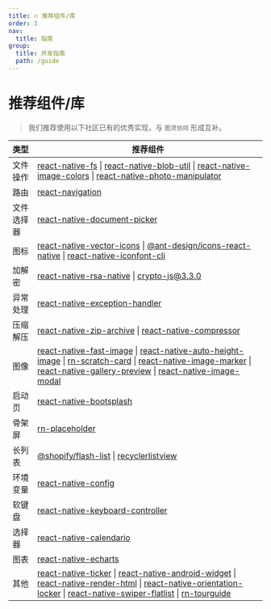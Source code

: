 ```yaml
---
title: 🔥 推荐组件/库
order: 3
nav:
  title: 指南
group:
  title: 开发指南
  path: /guide
---
```


# 推荐组件/库

> 我们推荐使用以下社区已有的优秀实现，与 `图灵协同` 形成互补。

| 类型       | 推荐组件                                                                                                                                                                                                                                                                                                                                                                                                                                                                                                                 |
| :--------- | ------------------------------------------------------------------------------------------------------------------------------------------------------------------------------------------------------------------------------------------------------------------------------------------------------------------------------------------------------------------------------------------------------------------------------------------------------------------------------------------------------------------------ |
| 文件操作   | [react-native-fs](https://github.com/itinance/react-native-fs) \| [react-native-blob-util](https://github.com/RonRadtke/react-native-blob-util) \| [react-native-image-colors](https://github.com/osamaqarem/react-native-image-colors) \| [react-native-photo-manipulator](https://github.com/guhungry/react-native-photo-manipulator)                                                                                                                                                                                  |
| 路由       | [react-navigation](https://github.com/react-navigation/react-navigation)                                                                                                                                                                                                                                                                                                                                                                                                                                                 |
| 文件选择器 | [react-native-document-picker](https://github.com/rnmods/react-native-document-picker)                                                                                                                                                                                                                                                                                                                                                                                                                                   |
| 图标       | [react-native-vector-icons](https://github.com/oblador/react-native-vector-icons) \| [@ant-design/icons-react-native](https://github.com/ant-design/ant-design-icons) \| [react-native-iconfont-cli](https://github.com/iconfont-cli/react-native-iconfont-cli)                                                                                                                                                                                                                                                          |
| 加解密     | [react-native-rsa-native](https://github.com/amitaymolko/react-native-rsa-native) \| [crypto-js@3.3.0](https://github.com/brix/crypto-js)                                                                                                                                                                                                                                                                                                                                                                                |
| 异常处理   | [react-native-exception-handler](https://github.com/a7ul/react-native-exception-handler)                                                                                                                                                                                                                                                                                                                                                                                                                                 |
| 压缩解压   | [react-native-zip-archive](https://github.com/mockingbot/react-native-zip-archive) \| [react-native-compressor](https://github.com/Shobbak/react-native-compressor)                                                                                                                                                                                                                                                                                                                                                      |
| 图像       | [react-native-fast-image](https://github.com/DylanVann/react-native-fast-image) \| [react-native-auto-height-image](https://github.com/vivaxy/react-native-auto-height-image) \| [rn-scratch-card](https://github.com/sweatco/rn-scratch-card) \| [react-native-image-marker](https://github.com/JimmyDaddy/react-native-image-marker) \| [react-native-gallery-preview](https://github.com/chrizuuu/react-native-gallery-preview) \| [react-native-image-modal](https://github.com/dev-yakuza/react-native-image-modal) |
| 启动页     | [react-native-bootsplash](https://github.com/zoontek/react-native-bootsplash)                                                                                                                                                                                                                                                                                                                                                                                                                                            |
| 骨架屏     | [rn-placeholder](https://github.com/mfrachet/rn-placeholder)                                                                                                                                                                                                                                                                                                                                                                                                                                                             |
| 长列表     | [@shopify/flash-list](https://github.com/Shopify/flash-list) \| [recyclerlistview](https://github.com/Flipkart/recyclerlistview)                                                                                                                                                                                                                                                                                                                                                                                         |
| 环境变量   | [react-native-config](https://github.com/luggit/react-native-config)                                                                                                                                                                                                                                                                                                                                                                                                                                                     |
| 软键盘     | [react-native-keyboard-controller](https://github.com/kirillzyusko/react-native-keyboard-controller)                                                                                                                                                                                                                                                                                                                                                                                                                     |
| 选择器     | [react-native-calendario](https://github.com/maggialejandro/react-native-calendario)                                                                                                                                                                                                                                                                                                                                                                                                                                     |
| 图表       | [react-native-echarts](https://github.com/wuba/react-native-echarts)                                                                                                                                                                                                                                                                                                                                                                                                                                                     |
| 其他       | [react-native-ticker](https://github.com/browniefed/react-native-ticker) \| [react-native-android-widget](https://github.com/sAleksovski/react-native-android-widget) \| [react-native-render-html](https://github.com/meliorence/react-native-render-html) \| [react-native-orientation-locker](https://github.com/wonday/react-native-orientation-locker) \| [react-native-swiper-flatlist](https://github.com/gusgard/react-native-swiper-flatlist) \| [rn-tourguide](https://github.com/xcarpentier/rn-tourguide)    |
